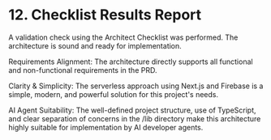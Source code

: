 # 12. Checklist Results Report
A validation check using the Architect Checklist was performed. The architecture is sound and ready for implementation.

Requirements Alignment: The architecture directly supports all functional and non-functional requirements in the PRD.

Clarity & Simplicity: The serverless approach using Next.js and Firebase is a simple, modern, and powerful solution for this project's needs.

AI Agent Suitability: The well-defined project structure, use of TypeScript, and clear separation of concerns in the /lib directory make this architecture highly suitable for implementation by AI developer agents.
